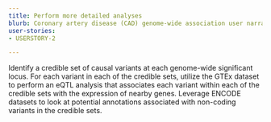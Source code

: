 ```yaml
---
title: Perform more detailed analyses
blurb: Coronary artery disease (CAD) genome-wide association user narrative
user-stories:
- USERSTORY-2

---
```


Identify a credible set of causal variants at each genome-wide significant locus. 
For each variant in each of the credible sets, utilize the GTEx dataset to perform an eQTL analysis that associates each variant within each of the credible sets with the expression of nearby genes.
Leverage ENCODE datasets to look at potential annotations associated with non-coding variants in the credible sets.

